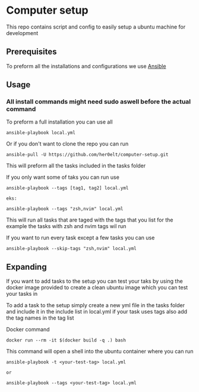 # Computer setup

This repo contains script and config to easily setup a ubuntu machine for development

## Prerequisites

To preform all the installations and configurations we use [Ansible](https://docs.ansible.com/ansible/latest/installation_guide/intro_installation.html)

## Usage

### All install commands might need sudo aswell before the actual command

To preform a full installation you can use all

```
ansible-playbook local.yml
```
Or if you don't want to clone the repo you can run

```
ansible-pull -U https://github.com/her0elt/computer-setup.git
```

This will preform all the tasks included in the tasks folder

If you only want some of taks you can run use

```
ansible-playbook --tags [tag1, tag2] local.yml

eks:

ansible-playbook --tags "zsh,nvim" local.yml
```
This will run all tasks that are taged with the tags that you list for the example the tasks with zsh and nvim tags wil run

If you want to run every task except a few tasks you can use

```
ansible-playbook --skip-tags "zsh,nvim" local.yml
```

## Expanding

If you want to add tasks to the setup you can test your taks by using the docker image provided to create a clean ubuntu image which you can test your tasks in

To add a task to the setup simply create a new yml file in the tasks folder and include it in the include list in local.yml if your task uses tags also add the tag names in the tag list

Docker command
```
docker run --rm -it $(docker build -q .) bash
```

This command will open a shell into the ubuntu container where you can run

```
ansible-playbook -t <your-test-tag> local.yml

or

ansible-playbook --tags <your-test-tag> local.yml
```
